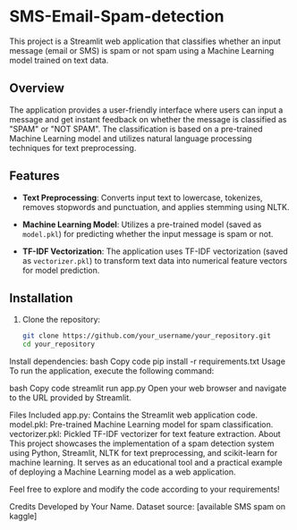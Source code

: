 # SMS-Email-Spam-detection

This project is a Streamlit web application that classifies whether an input message (email or SMS) is spam or not spam using a Machine Learning model trained on text data.

## Overview

The application provides a user-friendly interface where users can input a message and get instant feedback on whether the message is classified as "SPAM" or "NOT SPAM". The classification is based on a pre-trained Machine Learning model and utilizes natural language processing techniques for text preprocessing.

## Features

- **Text Preprocessing**: Converts input text to lowercase, tokenizes, removes stopwords and punctuation, and applies stemming using NLTK.
  
- **Machine Learning Model**: Utilizes a pre-trained model (saved as `model.pkl`) for predicting whether the input message is spam or not.

- **TF-IDF Vectorization**: The application uses TF-IDF vectorization (saved as `vectorizer.pkl`) to transform text data into numerical feature vectors for model prediction.

## Installation

1. Clone the repository:
   ```bash
   git clone https://github.com/your_username/your_repository.git
   cd your_repository
Install dependencies:
bash
Copy code
pip install -r requirements.txt
Usage
To run the application, execute the following command:

bash
Copy code
streamlit run app.py
Open your web browser and navigate to the URL provided by Streamlit.

Files Included
app.py: Contains the Streamlit web application code.
model.pkl: Pre-trained Machine Learning model for spam classification.
vectorizer.pkl: Pickled TF-IDF vectorizer for text feature extraction.
About
This project showcases the implementation of a spam detection system using Python, Streamlit, NLTK for text preprocessing, and scikit-learn for machine learning. It serves as an educational tool and a practical example of deploying a Machine Learning model as a web application.

Feel free to explore and modify the code according to your requirements!

Credits
Developed by Your Name.
Dataset source: [available SMS spam on kaggle]
